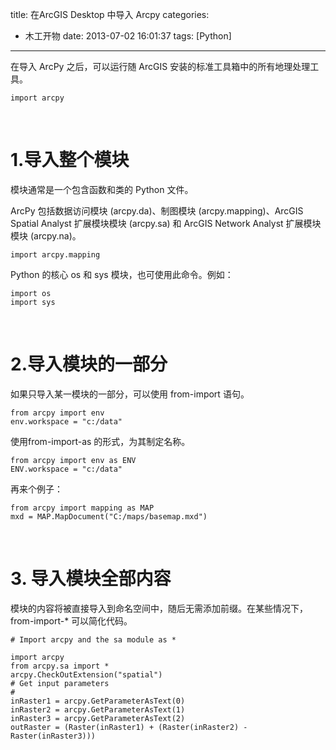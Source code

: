 title: 在ArcGIS Desktop 中导入 Arcpy
categories:
- 木工开物
date: 2013-07-02 16:01:37
tags: [Python]
---


在导入 ArcPy 之后，可以运行随 ArcGIS 安装的标准工具箱中的所有地理处理工具。

`import arcpy`

<br>

# 1.导入整个模块

模块通常是一个包含函数和类的 Python 文件。

ArcPy 包括数据访问模块 (arcpy.da)、制图模块 (arcpy.mapping)、ArcGIS Spatial Analyst 扩展模块模块 (arcpy.sa) 和 ArcGIS Network Analyst 扩展模块模块 (arcpy.na)。

```
import arcpy.mapping
```

Python 的核心 os 和 sys 模块，也可使用此命令。例如：

```
import os
import sys
```


<br>

# 2.导入模块的一部分 

如果只导入某一模块的一部分，可以使用 from-import 语句。

```
from arcpy import env
env.workspace = "c:/data"
```

使用from-import-as 的形式，为其制定名称。

```
from arcpy import env as ENV
ENV.workspace = "c:/data"
```

再来个例子：

```
from arcpy import mapping as MAP
mxd = MAP.MapDocument("C:/maps/basemap.mxd")
```

<br>

# 3. 导入模块全部内容

模块的内容将被直接导入到命名空间中，随后无需添加前缀。在某些情况下，from-import-* 可以简化代码。


```
# Import arcpy and the sa module as *

import arcpy
from arcpy.sa import *
arcpy.CheckOutExtension("spatial")
# Get input parameters
#
inRaster1 = arcpy.GetParameterAsText(0)
inRaster2 = arcpy.GetParameterAsText(1)
inRaster3 = arcpy.GetParameterAsText(2)
outRaster = (Raster(inRaster1) + (Raster(inRaster2) - Raster(inRaster3)))
```